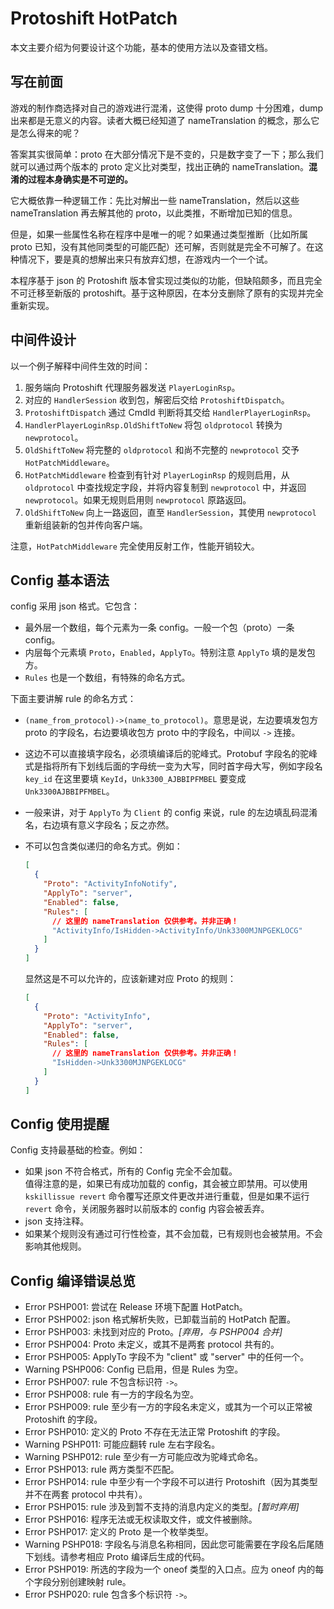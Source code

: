 # Protoshift HotPatch

本文主要介绍为何要设计这个功能，基本的使用方法以及查错文档。

## 写在前面

游戏的制作商选择对自己的游戏进行混淆，这使得 proto dump 十分困难，dump 出来都是无意义的内容。读者大概已经知道了 nameTranslation 的概念，那么它是怎么得来的呢？

答案其实很简单：proto 在大部分情况下是不变的，只是数字变了一下；那么我们就可以通过两个版本的 proto 定义比对类型，找出正确的 nameTranslation。**混淆的过程本身确实是不可逆的。**

它大概依靠一种逻辑工作：先比对解出一些 nameTranslation，然后以这些 nameTranslation 再去解其他的 proto，以此类推，不断增加已知的信息。

但是，如果一些属性名称在程序中是唯一的呢？如果通过类型推断（比如所属 proto 已知，没有其他同类型的可能匹配）还可解，否则就是完全不可解了。在这种情况下，要是真的想解出来只有放弃幻想，在游戏内一个一个试。

本程序基于 json 的 Protoshift 版本曾实现过类似的功能，但缺陷颇多，而且完全不可迁移至新版的 protoshift。基于这种原因，在本分支删除了原有的实现并完全重新实现。

## 中间件设计

以一个例子解释中间件生效的时间：

1. 服务端向 Protoshift 代理服务器发送 `PlayerLoginRsp`。
2. 对应的 `HandlerSession` 收到包，解密后交给 `ProtoshiftDispatch`。
3. `ProtoshiftDispatch` 通过 CmdId 判断将其交给 `HandlerPlayerLoginRsp`。
4. `HandlerPlayerLoginRsp.OldShiftToNew` 将包 `oldprotocol` 转换为 `newprotocol`。
5. `OldShiftToNew` 将完整的 `oldprotocol` 和尚不完整的 `newprotocol` 交予 `HotPatchMiddleware`。
6. `HotPatchMiddleware` 检查到有针对 `PlayerLoginRsp` 的规则启用，从 `oldprotocol` 中查找规定字段，并将内容复制到 `newprotocol` 中，并返回 `newprotocol`。如果无规则启用则 `newprotocol` 原路返回。
7. `OldShiftToNew` 向上一路返回，直至 `HandlerSession`，其使用 `newprotocol` 重新组装新的包并传向客户端。

注意，`HotPatchMiddleware` 完全使用反射工作，性能开销较大。

## Config 基本语法

config 采用 json 格式。它包含：

- 最外层一个数组，每个元素为一条 config。一般一个包（proto）一条 config。
- 内层每个元素填 `Proto`，`Enabled`，`ApplyTo`。特别注意 `ApplyTo` 填的是发包方。
- `Rules` 也是一个数组，有特殊的命名方式。

下面主要讲解 rule 的命名方式：

- `(name_from_protocol)->(name_to_protocol)`。意思是说，左边要填发包方 proto 的字段名，右边要填收包方 proto 中的字段名，中间以 `->` 连接。
- 这边不可以直接填字段名，必须填编译后的驼峰式。Protobuf 字段名的驼峰式是指将所有下划线后面的字母统一变为大写，同时首字母大写，例如字段名 `key_id` 在这里要填 `KeyId`，`Unk3300_AJBBIPFMBEL` 要变成 `Unk3300AJBBIPFMBEL`。
- 一般来讲，对于 `ApplyTo` 为 `Client` 的 config 来说，rule 的左边填乱码混淆名，右边填有意义字段名；反之亦然。
- 不可以包含类似递归的命名方式。例如：
  
  ```json
  [
    {
      "Proto": "ActivityInfoNotify",
      "ApplyTo": "server",
      "Enabled": false,
      "Rules": [
        // 这里的 nameTranslation 仅供参考。并非正确！
        "ActivityInfo/IsHidden->ActivityInfo/Unk3300MJNPGEKLOCG"
      ]
    }
  ]
  ```

  显然这是不可以允许的，应该新建对应 Proto 的规则：
  
  ```json
  [
    {
      "Proto": "ActivityInfo",
      "ApplyTo": "server",
      "Enabled": false,
      "Rules": [
        // 这里的 nameTranslation 仅供参考。并非正确！
        "IsHidden->Unk3300MJNPGEKLOCG"
      ]
    }
  ]
  ```

## Config 使用提醒

Config 支持最基础的检查。例如：

- 如果 json 不符合格式，所有的 Config 完全不会加载。  
  值得注意的是，如果已有成功加载的 config，其会被立即禁用。可以使用 `kskillissue revert` 命令覆写还原文件更改并进行重载，但是如果不运行 `revert` 命令，关闭服务器时以前版本的 config 内容会被丢弃。
- json 支持注释。
- 如果某个规则没有通过可行性检查，其不会加载，已有规则也会被禁用。不会影响其他规则。

## Config 编译错误总览

- Error PSHP001: 尝试在 Release 环境下配置 HotPatch。
- Error PSHP002: json 格式解析失败，已卸载当前的 HotPatch 配置。
- Error PSHP003: 未找到对应的 Proto。_[弃用，与 PSHP004 合并]_
- Error PSHP004: Proto 未定义，或其不是两套 protocol 共有的。
- Error PSHP005: ApplyTo 字段不为 "client" 或 "server" 中的任何一个。
- Warning PSHP006: Config 已启用，但是 Rules 为空。
- Error PSHP007: rule 不包含标识符 `->`。
- Error PSHP008: rule 有一方的字段名为空。
- Error PSHP009: rule 至少有一方的字段名未定义，或其为一个可以正常被 Protoshift 的字段。
- Error PSHP010: 定义的 Proto 不存在无法正常 Protoshift 的字段。
- Warning PSHP011: 可能应翻转 rule 左右字段名。
- Warning PSHP012: rule 至少有一方可能应改为驼峰式命名。
- Error PSHP013: rule 两方类型不匹配。
- Error PSHP014: rule 中至少有一个字段不可以进行 Protoshift（因为其类型并不在两套 protocol 中共有）。
- Error PSHP015: rule 涉及到暂不支持的消息内定义的类型。_[暂时弃用]_
- Error PSHP016: 程序无法或无权读取文件，或文件被删除。
- Error PSHP017: 定义的 Proto 是一个枚举类型。
- Warning PSHP018: 字段名与消息名称相同，因此您可能需要在字段名后尾随下划线。请参考相应 Proto 编译后生成的代码。
- Error PSHP019: 所选的字段为一个 oneof 类型的入口点。应为 oneof 内的每个字段分别创建映射 rule。
- Error PSHP020: rule 包含多个标识符 `->`。
